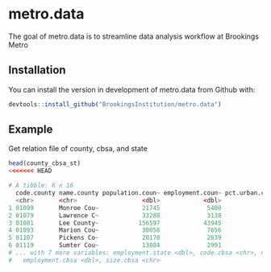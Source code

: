 # metro.data

<!-- badges: start -->
<!-- badges: end -->

The goal of metro.data is to streamline data analysis workflow at Brookings Metro

## Installation

You can install the version in development of metro.data from Github with: 

``` r
devtools::install_github("BrookingsInstitution/metro.data")
```

## Example

Get relation file of county, cbsa, and state
``` r
head(county_cbsa_st)
<<<<<<< HEAD

# A tibble: 6 x 16
  code.county name.county population.coun~ employment.coun~ pct.urban.county type.county code.state name.state population.state
  <chr>       <chr>                  <dbl>            <dbl>            <dbl> <chr>       <chr>      <chr>                 <dbl>
1 01099       Monroe Cou~            21745             5400            21.0  nonmetro c~ 01         Alabama             4850771
2 01079       Lawrence C~            33288             3138             8.71 metro coun~ 01         Alabama             4850771
3 01081       Lee County~           156597            43945            72.6  metro coun~ 01         Alabama             4850771
4 01093       Marion Cou~            30058             7656            11.2  nonmetro c~ 01         Alabama             4850771
5 01107       Pickens Co~            20170             2639             0    metro coun~ 01         Alabama             4850771
6 01119       Sumter Cou~            13084             2991             0    nonmetro c~ 01         Alabama             4850771
# ... with 7 more variables: employment.state <dbl>, code.cbsa <chr>, name.cbsa <chr>, type.cbsa <chr>, population.cbsa <dbl>,
#   employment.cbsa <dbl>, size.cbsa <chr>

```
